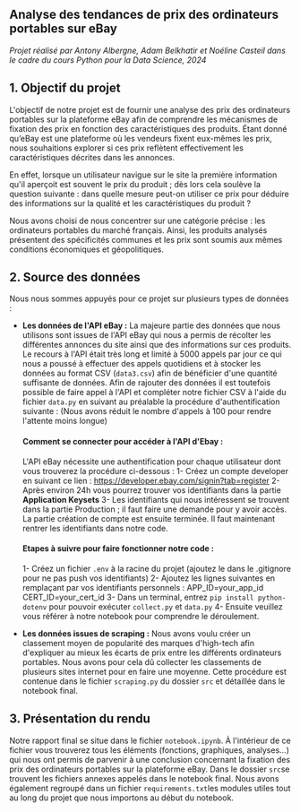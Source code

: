 ## **Analyse des tendances de prix des ordinateurs portables sur eBay**
*Projet réalisé par Antony Albergne, Adam Belkhatir et Noéline Casteil dans le cadre du cours Python pour la Data Science, 2024*

## **1. Objectif du projet**

L'objectif de notre projet est de fournir une analyse des prix des ordinateurs portables sur la plateforme eBay afin de comprendre les mécanismes de fixation des prix en fonction des caractéristiques des produits. Étant donné qu’eBay est une plateforme où les vendeurs fixent eux-mêmes les prix, nous souhaitions explorer si ces prix reflètent effectivement les caractéristiques décrites dans les annonces. 

En effet, lorsque un utilisateur navigue sur le site la première information qu'il aperçoit est souvent le prix du produit ; dès lors cela soulève la question suivante : dans quelle mesure peut-on utiliser ce prix pour déduire des informations sur la qualité et les caractéristiques du produit ?

Nous avons choisi de nous concentrer sur une catégorie précise : les ordinateurs portables du marché français. Ainsi, les produits analysés présentent des spécificités communes et les prix sont soumis aux mêmes conditions économiques et géopolitiques.

## **2. Source des données**

Nous nous sommes appuyés pour ce projet sur plusieurs types de données :
- **Les données de l'API eBay :** La majeure partie des données que nous utilisons sont issues de l'API eBay qui nous a permis de récolter les différentes annonces du site ainsi que des informations sur ces produits. Le recours à l'API était très long et limité à 5000 appels par jour ce qui nous a poussé à effectuer des appels quotidiens et à stocker les données au format CSV (`data3.csv`) afin de bénéficier d'une quantité suffisante de données. 
Afin de rajouter des données il est toutefois possible de faire appel à l'API et compléter notre fichier CSV à l'aide du fichier `data.py` en suivant au préalable la procédure d'authentification suivante : (Nous avons réduit le nombre d'appels à 100 pour rendre l'attente moins longue) 


   #### **Comment se connecter pour accéder à l'API d'Ebay :** 
   L'API eBay nécessite une authentification pour chaque utilisateur dont vous trouverez la procédure ci-dessous : 
   1- Créez un compte developer en suivant ce lien : https://developer.ebay.com/signin?tab=register
   2- Après environ 24h vous pourrez trouver vos identifiants dans la partie **Application Keysets** 
   3- Les identifiants qui nous intéressent se trouvent dans la partie Production ; il faut faire une demande pour y avoir accès. 
   La partie création de compte est ensuite terminée. Il faut maintenant rentrer les identifiants dans notre code. 

   #### **Etapes à suivre pour faire fonctionner notre code :**
   1- Créez un fichier `.env` à la racine du projet (ajoutez le dans le .gitignore pour ne pas push vos identifiants)
   2- Ajoutez les lignes suivantes en remplaçant par vos identifiants personnels :
   APP_ID=your_app_id
   CERT_ID=your_cert_id
   3- Dans un terminal, entrez `pip install python-dotenv` pour pouvoir exécuter `collect.py` et `data.py`
   4- Ensuite veuillez vous référer à notre notebook pour comprendre le déroulement. 

- **Les données issues de scraping :** Nous avons voulu créer un classement moyen de popularité des marques d'high-tech afin d'expliquer au mieux les écarts de prix entre les différents ordinateurs portables. Nous avons pour cela dû collecter les classements de plusieurs sites internet pour en faire une moyenne. Cette procédure est contenue dans le fichier `scraping.py` du dossier `src` et détaillée dans le notebook final. 

## **3. Présentation du rendu**

Notre rapport final se situe dans le fichier `notebook.ipynb`. À l'intérieur de ce fichier vous trouverez tous les éléments (fonctions, graphiques, analyses...) qui nous ont permis de parvenir à une conclusion concernant la fixation des prix des ordinateurs portables sur la plateforme eBay. 
Dans le dossier `src`se trouvent les fichiers annexes appelés dans le notebook final. 
Nous avons également regroupé dans un fichier `requirements.txt`les modules utiles tout au long du projet que nous importons au début du notebook. 
